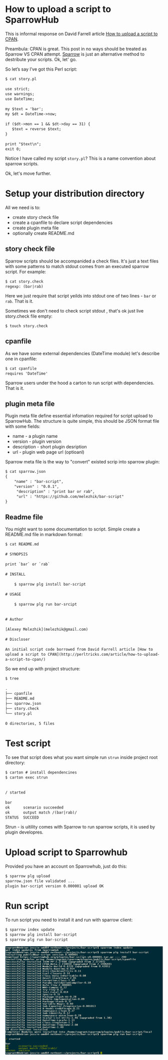 # How to upload a script to SparrowHub

This is informal response on David Farrell article [How to upload a script to CPAN](http://perltricks.com/article/how-to-upload-a-script-to-cpan/).

Preambula: CPAN is great. This post in no ways should be treated as Sparrow VS CPAN attempt. [Sparrow](https://metacpan.org/pod/Sparrow) is just an alternative method
to destribute your scripts. Ok, let' go.


So let’s say I’ve got this Perl script:

```
$ cat story.pl

use strict;
use warnings;
use DateTime;

my $text = 'bar';
my $dt = DateTime->now;

if ($dt->mon == 1 && $dt->day == 31) {
   $text = reverse $text;
}

print "$text\n";
exit 0;
```

Notice I have called my script `story.pl`? This is a name convention about sparrow scripts.

Ok, let's move further.


# Setup your distribution directory

All we need is to:

* create story check file
* create a cpanfile to declare script dependencies
* create plugin meta file
* optionally create README.md


## story check file

Sparrow scripts should be accompanided a check files. It's just a text files with some patterns to match stdout comes from an executed sparrow script. For example:


```
$ cat story.check  
regexp: (bar|rab)
```

Here we just require that script yeilds into stdout one of two lines - `bar` or `rab`. That is it.

Sometimes we don't need to check script stdout , that's ok just live story.check file empty:

```
$ touch story.check
```

## cpanfile

As we have some external dependencies (DateTime module) let's describe one in cpanfile:

```
$ cat cpanfile
requires 'DateTime'
```

Sparrow users under the hood a carton to run script with dependencies. That is it.


## plugin meta file

Plugin meta file define essential infomation required for script upload to SparrowHub. The structure is quite simple, this should be JSON format file with some fields:


* name -  a plugin name
* version - plugin version
* description - short plugin desription
* url - plugin web page url (optioanl)

Sparrow meta file is the way to "convert" existed scrip into sparrow plugin:

```
$ cat sparrow.json
{
    "name" : "bar-script",
    "version" : "0.0.1",
     "description" : "print bar or rab",
     "url" : "https://github.com/melezhik/bar-script"
}
```

## Readme file

You might want to some documentation to script. Simple create a README.md file in markdown format:

```
$ cat README.md

# SYNOPSIS

print `bar` or `rab`

# INSTALL

    $ sparrow plg install bar-script

# USAGE

    $ sparrow plg run bar-srcipt
    

# Author

[Alexey Melezhik](melezhik@gmail.com)

# Discloser

An initial script code borrowed from David Farrell article [How to upload a script to CPAN](http://perltricks.com/article/how-to-upload-a-script-to-cpan/)
```

So we end up with project structure:

```
$ tree

.
├── cpanfile
├── README.md
├── sparrow.json
├── story.check
└── story.pl

0 directories, 5 files

```


# Test script

To see that script does what you want simple run `strun` inside project root directory:

```
$ carton # install dependencines
$ carton exec strun


/ started

bar
ok      scenario succeeded
ok      output match /(bar|rab)/
STATUS  SUCCEED

```

Strun - is uitility comes with Sparrow to run sparrow scripts, it is used by plugin developres.

# Upload script to Sparrowhub

Provided you have an account on Sparrowhub, just do this:


```
$ sparrow plg upload
sparrow.json file validated ...
plugin bar-script version 0.000001 upload OK
```

# Run script

To run script you need to install it and run with sparrow client:

```
$ sparrow index update
$ sparrow plg install bar-script
$ sparrow plg run bar-script
```


![sparrow-bar-script.png](https://raw.githubusercontent.com/melezhik/screenshots/master/sparrow-bar-script.png)
